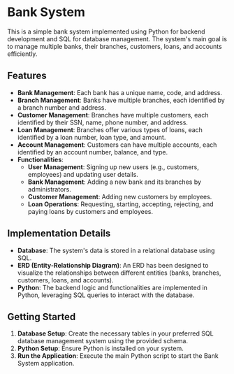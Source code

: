 # Bank System

This is a simple bank system implemented using Python for backend development and SQL for database management. The system's main goal is to manage multiple banks, their branches, customers, loans, and accounts efficiently.

## Features

- **Bank Management**: Each bank has a unique name, code, and address.
- **Branch Management**: Banks have multiple branches, each identified by a branch number and address.
- **Customer Management**: Branches have multiple customers, each identified by their SSN, name, phone number, and address.
- **Loan Management**: Branches offer various types of loans, each identified by a loan number, loan type, and amount.
- **Account Management**: Customers can have multiple accounts, each identified by an account number, balance, and type.
- **Functionalities**:
  - **User Management**: Signing up new users (e.g., customers, employees) and updating user details.
  - **Bank Management**: Adding a new bank and its branches by administrators.
  - **Customer Management**: Adding new customers by employees.
  - **Loan Operations**: Requesting, starting, accepting, rejecting, and paying loans by customers and employees.

## Implementation Details

- **Database**: The system's data is stored in a relational database using SQL.
- **ERD (Entity-Relationship Diagram)**: An ERD has been designed to visualize the relationships between different entities (banks, branches, customers, loans, and accounts).
- **Python**: The backend logic and functionalities are implemented in Python, leveraging SQL queries to interact with the database.

## Getting Started

1. **Database Setup**: Create the necessary tables in your preferred SQL database management system using the provided schema.
2. **Python Setup**: Ensure Python is installed on your system.
3. **Run the Application**: Execute the main Python script to start the Bank System application.
